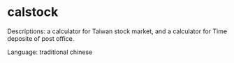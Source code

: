 # calstock
Descriptions: a calculator for Taiwan stock market, and a calculator for Time deposite of post office.<p>Language: traditional chinese
